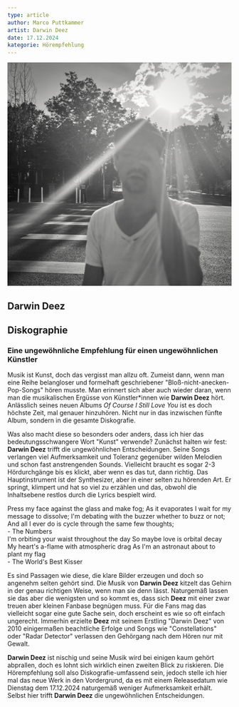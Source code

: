 ```yaml
---
type: article
author: Marco Puttkammer
artist: Darwin Deez
date: 17.12.2024
kategorie: Hörempfehlung
---
```


<div class="artikel">
    <img src="../img/DarwinDeez.png" alt="Coverartwork des Albums Of Course I Still Love You von Darwin Deez">
        <h2 class="artist">Darwin Deez</h2> 
        <h2 class="title">Diskographie</h2>
        <h3 class="headline">Eine ungewöhnliche Empfehlung für einen ungewöhnlichen Künstler</h3>

<p class="intro-text">Musik ist Kunst, doch das vergisst man allzu oft. Zumeist dann, wenn man eine Reihe belangloser und formelhaft geschriebener "Bloß-nicht-anecken-Pop-Songs" hören musste. Man erinnert sich aber auch wieder daran, wenn man die musikalischen Ergüsse von Künstler*innen wie <strong>Darwin Deez</strong> hört. Anlässlich seines neuen Albums <em>Of Course I Still Love You</em> ist es doch höchste Zeit, mal genauer hinzuhören. Nicht nur in das inzwischen fünfte Album, sondern in die gesamte Diskografie.</p>

<p>Was also macht diese so besonders oder anders, dass ich hier das bedeutungsschwangere Wort "Kunst" verwende? Zunächst halten wir fest: <strong>Darwin Deez</strong> trifft die ungewöhnlichen Entscheidungen. Seine Songs verlangen viel Aufmerksamkeit und Toleranz gegenüber wilden Melodien und schon fast anstrengenden Sounds. Vielleicht braucht es sogar 2-3 Hördurchgänge bis es klickt, aber wenn es das tut, dann richtig. Das Hauptinstrument ist der Synthesizer, aber in einer selten zu hörenden Art. Er springt, klimpert und hat so viel zu erzählen und das, obwohl die Inhaltsebene restlos durch die Lyrics bespielt wird.</p> 

<div class="lyrics">
<div class="strophe">
        <span class="verse">Press my face against the glass and make fog;</span>
        <span class="verse">As it evaporates I wait for my message to dissolve;</span>
        <span class="verse">I'm debating with the buzzer whether to buzz or not;</span>
        <span class="verse">And all I ever do is cycle through the same few thoughts;</span>
    </div>
    - The Numbers
</div>

<div class="lyrics">
<div class="strophe">
        <span class="verse">I'm orbiting your waist throughout the day</span>
        <span class="verse">So maybe love is orbital decay</span>
        <span class="verse">My heart's a-flame with atmospheric drag</span>
        <span class="verse">As I'm an astronaut about to plant my flag</span>
    </div>
    - The World's Best Kisser
</div>

<p>Es sind Passagen wie diese, die klare Bilder erzeugen und doch so angenehm selten gehört sind. Die Musik von <strong>Darwin Deez</strong> kitzelt das Gehirn in der genau richtigen Weise, wenn man sie denn lässt. Naturgemäß lassen sie das aber die wenigsten und so kommt es, dass sich <strong>Deez</strong> mit einer zwar treuen aber kleinen Fanbase begnügen muss. Für die Fans mag das vielleicht sogar eine gute Sache sein, doch erscheint es wie so oft einfach ungerecht. Immerhin erzielte <strong>Deez</strong> mit seinem Erstling "Darwin Deez" von 2010 einigermaßen beachtliche Erfolge und Songs wie "Constellations" oder "Radar Detector" verlassen den Gehörgang nach dem Hören nur mit Gewalt.</p>

<p><strong>Darwin Deez</strong> ist nischig und seine Musik wird bei einigen kaum gehört abprallen, doch es lohnt sich wirklich einen zweiten Blick zu riskieren. Die Hörempfehlung soll also Diskografie-umfassend sein, jedoch stelle ich hier mal das neue Werk in den Vordergrund, da es mit einem Releasedatum wie Dienstag dem 17.12.2024 naturgemäß weniger Aufmerksamkeit erhält. Selbst hier trifft <strong>Darwin Deez</strong> die ungewöhnlichen Entscheidungen.</p>
</div>